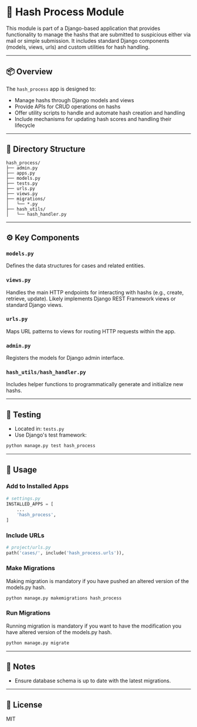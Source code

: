 # 🧳 Hash Process Module

This module is part of a Django-based application that provides functionality to manage the hashs that are submitted to suspicious either via mail or simple submission. It includes standard Django components (models, views, urls) and custom utilities for hash handling.

---

## 📦 Overview

The `hash_process` app is designed to:

- Manage hashs through Django models and views
- Provide APIs for CRUD operations on hashs
- Offer utility scripts to handle and automate hash creation and handling
- Include mechanisms for updating hash scores and handling their lifecycle

---

## 🧩 Directory Structure

```
hash_process/
├── admin.py
├── apps.py
├── models.py
├── tests.py
├── urls.py
├── views.py
├── migrations/
│   └── *.py
├── hash_utils/
│   └── hash_handler.py
```

---

## ⚙️ Key Components

### `models.py`
Defines the data structures for cases and related entities.

### `views.py`
Handles the main HTTP endpoints for interacting with hashs (e.g., create, retrieve, update). Likely implements Django REST Framework views or standard Django views.

### `urls.py`
Maps URL patterns to views for routing HTTP requests within the app.

### `admin.py`
Registers the models for Django admin interface.

### `hash_utils/hash_handler.py`
Includes helper functions to programmatically generate and initialize new hashs.

---

## 🧪 Testing

- Located in: `tests.py`
- Use Django's test framework:
```bash
python manage.py test hash_process
```

---

## 🔧 Usage

### Add to Installed Apps
```python
# settings.py
INSTALLED_APPS = [
    ...
    'hash_process',
]
```

### Include URLs
```python
# project/urls.py
path('cases/', include('hash_process.urls')),
```

### Make Migrations

Making migration is mandatory if you have pushed an altered version of the models.py hash.

```bash
python manage.py makemigrations hash_process
```

### Run Migrations

Running migration is mandatory if you want to have the modification you have altered version of the models.py hash.

```bash
python manage.py migrate
```

---

## 📌 Notes

- Ensure database schema is up to date with the latest migrations.

---

## 📄 License

MIT

